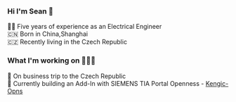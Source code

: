 ### Hi I'm Sean 👋

👨‍🔧 Five years of experience as an Electrical Engineer  
🇨🇳 Born in China,Shanghai  
🇨🇿 Recently living in the Czech Republic  

### What I'm working on 👨🏻‍💻  
🧰 On business trip to the Czech Republic  
🦾 Currently building an Add-In with SIEMENS TIA Portal Openness - [Kengic-Opns](https://github.com/lixianguser/Kengic-Opns)
